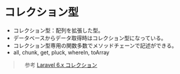 # コレクション型  
* コレクション型：配列を拡張した型。  
* データベースからデータ取得時はコレクション型になっている。  
* コレクション型専用の関数多数でメソッドチェーンで記述ができる。  
* all, chunk, get, pluck, whereIn, toArray  

>　参考
[Laravel 6.x コレクション](https://readouble.com/laravel/6.x/ja/collections.html)  

